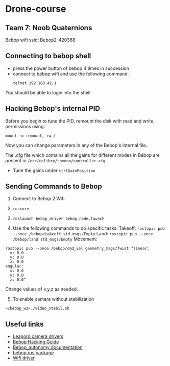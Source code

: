 # Drone-course
Team 7: Noob Quaternions
---
Bebop wifi ssid: Bebop2-420368

## Connecting to bebop shell
* press the power button of bebop 4 times in succession
* connect to bebop wifi and use the following command:
  ```
  telnet 192.168.42.1
  ```

You should be able to login into the shell
## Hacking Bebop's internal PID
Before you begin to tune the PID, remount the disk with read and write permissions using:
```
mount -o remount, rw /
```
Now you can change parameters in any of the Bebop's internal file.

The .cfg file which contains all the gains for different modes in Bebop are present in `/etc/colibry/common/controller.cfg`.
- Tune the gains under `ctrlGainPosition`


## Sending Commands to Bebop
1. Connect to Bebop 2 Wifi

2. `roscore`

3. `roslaunch bebop_driver bebop_node.launch`

4. Use the following commands to do specific tasks:
Takeoff:
``rostopic pub --once /bebop/takeoff std_msgs/Empty``
Land:
``rostopic pub --once /bebop/land std_msgs/Empty``
Movement:
```
rostopic pub --once /bebop/cmd_vel geometry_msgs/Twist "linear:
  x: 0.0
  y: 0.0
  z: 0.0
angular:
  x: 0.0
  y: 0.0
  z: 0.0" 
```
Change values of x,y,z as needed.


5. To enable camera without stabilization
```
~/bebop_ws/./video_stabil.sh
```

## Useful links
* [Leapord camera drivers](https://github.com/chahatdeep/ubuntu-for-robotics/tree/master/Drivers)
* [Bebop Hacking Guide](http://fargesportfolio.com/wp-content/uploads/2018/01/BeebopHackingGuide1_7_2.pdf)
* [Bebop_autonomy documentation](https://buildmedia.readthedocs.org/media/pdf/bebop-autonomy/latest/bebop-autonomy.pdf)
* [bebop ros package](https://bebop-autonomy.readthedocs.io/en/latest/installation.html)
* [Wifi driver](https://github.com/chahatdeep/rtl8812au-wifi-driver)

